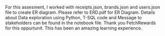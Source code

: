 For this assesment, I worked with receipts.json, brands.json and users.json file to create ER diagram. Please refer to ERD.pdf for ER Diagram. Details about Data exploration using Python, T-SQL code and Message to stakeholders can be found in the notebook file. 
Thank you FetchRewards for this oppurtunit. This has been an amazing learning experience.
